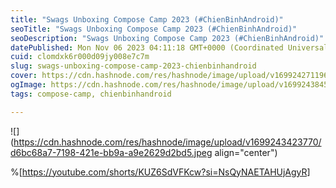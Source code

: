 ```yaml
---
title: "Swags Unboxing Compose Camp 2023 (#ChienBinhAndroid)"
seoTitle: "Swags Unboxing Compose Camp 2023 (#ChienBinhAndroid)"
seoDescription: "Swags Unboxing Compose Camp 2023 (#ChienBinhAndroid)"
datePublished: Mon Nov 06 2023 04:11:18 GMT+0000 (Coordinated Universal Time)
cuid: clomdxk6r000d09jy008e7c7m
slug: swags-unboxing-compose-camp-2023-chienbinhandroid
cover: https://cdn.hashnode.com/res/hashnode/image/upload/v1699242711969/a3b347ed-3f6b-4b68-b9f4-d04ff2c51cd5.jpeg
ogImage: https://cdn.hashnode.com/res/hashnode/image/upload/v1699243845336/0beacad0-6895-443f-b6be-2b302ce740d1.jpeg
tags: compose-camp, chienbinhandroid

---
```


![](https://cdn.hashnode.com/res/hashnode/image/upload/v1699243423770/d6bc68a7-7198-421e-bb9a-a9e2629d2bd5.jpeg align="center")

%[https://youtube.com/shorts/KUZ6SdVFKcw?si=NsQyNAETAHUjAgyR]